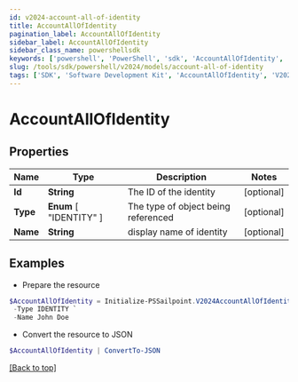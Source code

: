 ```yaml
---
id: v2024-account-all-of-identity
title: AccountAllOfIdentity
pagination_label: AccountAllOfIdentity
sidebar_label: AccountAllOfIdentity
sidebar_class_name: powershellsdk
keywords: ['powershell', 'PowerShell', 'sdk', 'AccountAllOfIdentity', 'V2024AccountAllOfIdentity'] 
slug: /tools/sdk/powershell/v2024/models/account-all-of-identity
tags: ['SDK', 'Software Development Kit', 'AccountAllOfIdentity', 'V2024AccountAllOfIdentity']
---
```



# AccountAllOfIdentity

## Properties

Name | Type | Description | Notes
------------ | ------------- | ------------- | -------------
**Id** | **String** | The ID of the identity | [optional] 
**Type** |  **Enum** [  "IDENTITY" ] | The type of object being referenced | [optional] 
**Name** | **String** | display name of identity | [optional] 

## Examples

- Prepare the resource
```powershell
$AccountAllOfIdentity = Initialize-PSSailpoint.V2024AccountAllOfIdentity  -Id 2c918084660f45d6016617daa9210584 `
 -Type IDENTITY `
 -Name John Doe
```

- Convert the resource to JSON
```powershell
$AccountAllOfIdentity | ConvertTo-JSON
```


[[Back to top]](#) 

